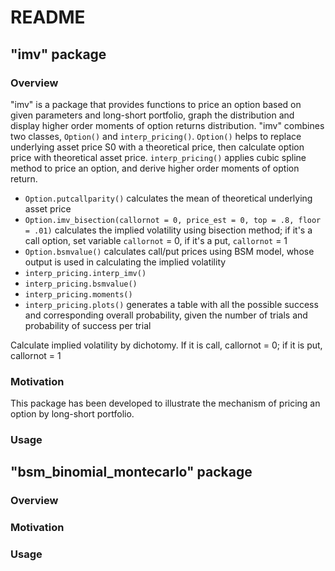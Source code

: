 # README
## "imv" package
### Overview
"imv" is a package that provides functions to price an option based on given parameters and long-short portfolio, graph the distribution and display higher order moments of option returns distribution. "imv" combines two classes, `Option()` and `interp_pricing()`. `Option()` helps to replace underlying asset price S0 with a theoretical price, then calculate option price with theoretical asset price. `interp_pricing()` applies cubic spline method to price an option, and derive higher order moments of option return.

* `Option.putcallparity()` calculates the mean of theoretical underlying asset price
* `Option.imv_bisection(callornot = 0, price_est = 0, top = .8, floor = .01)` calculates the implied volatility using bisection method; if it's a call option, set variable `callornot` = 0, if it's a put, `callornot` = 1
* `Option.bsmvalue()` calculates call/put prices using BSM model, whose output is used in calculating the implied volatility
* `interp_pricing.interp_imv()`
* `interp_pricing.bsmvalue()`
* `interp_pricing.moments()`
* `interp_pricing.plots()` generates a table with all the possible success and corresponding overall probability, given the number of trials and probability of success per trial

Calculate implied volatility by dichotomy. If it is call, callornot = 0; if it is put, callornot = 1

### Motivation
This package has been developed to illustrate the mechanism of pricing an option by long-short portfolio.

### Usage


## "bsm_binomial_montecarlo" package
### Overview

### Motivation

### Usage
